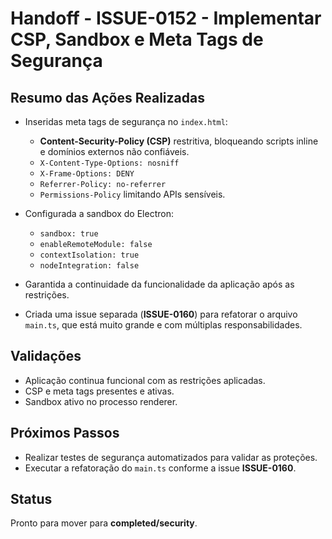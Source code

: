 # Handoff - ISSUE-0152 - Implementar CSP, Sandbox e Meta Tags de Segurança

## Resumo das Ações Realizadas

- Inseridas meta tags de segurança no `index.html`:
  - **Content-Security-Policy (CSP)** restritiva, bloqueando scripts inline e domínios externos não confiáveis.
  - `X-Content-Type-Options: nosniff`
  - `X-Frame-Options: DENY`
  - `Referrer-Policy: no-referrer`
  - `Permissions-Policy` limitando APIs sensíveis.

- Configurada a sandbox do Electron:
  - `sandbox: true`
  - `enableRemoteModule: false`
  - `contextIsolation: true`
  - `nodeIntegration: false`

- Garantida a continuidade da funcionalidade da aplicação após as restrições.

- Criada uma issue separada (**ISSUE-0160**) para refatorar o arquivo `main.ts`, que está muito grande e com múltiplas responsabilidades.

## Validações

- Aplicação continua funcional com as restrições aplicadas.
- CSP e meta tags presentes e ativas.
- Sandbox ativo no processo renderer.

## Próximos Passos

- Realizar testes de segurança automatizados para validar as proteções.
- Executar a refatoração do `main.ts` conforme a issue **ISSUE-0160**.

## Status

Pronto para mover para **completed/security**.